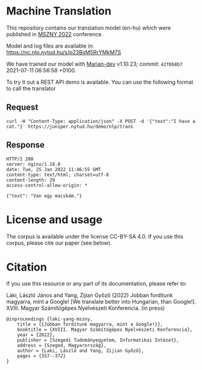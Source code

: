 # Machine Translation

This repository contains our translation model (en-hu) which were published in [MSZNY 2022](https://rgai.inf.u-szeged.hu/mszny2022) conference.

Model and log files are available in: https://nc.nlp.nytud.hu/s/p23BsM5RrYMkM7S

We have trained our model with [Marian-dev](https://github.com/marian-nmt/marian-dev) v1.10.23; commit: `42f0b8b7` 2021-07-11 06:56:58 +0100.

To try it out a REST API demo is available. You can use the following format to call the translator

## Request
```
curl -H "Content-Type: application/json" -X POST -d '{"text":"I have a cat."}' https://juniper.nytud.hu/demo/nlp/trans
```

## Response
```
HTTP/2 200
server: nginx/1.18.0
date: Tue, 25 Jan 2022 11:46:55 GMT
content-type: text/html; charset=utf-8
content-length: 29
access-control-allow-origin: *

{"text": "Van egy macskám."}
```

# License and usage
The corpus is available under the license CC-BY-SA 4.0. If you use this corpus, please cite our paper (see below).

# Citation
If you use this resource or any part of its documentation, please refer to:

Laki, László János and Yang, Zijian Győző (2022) Jobban fordítunk magyarra, mint a Google! [We translate better into Hungarian, than Google!]. XVIII. Magyar Számítógépes Nyelvészeti Konferencia. (in press)

```
@inproceedings {laki-yang-mszny,
    title = {{Jobban fordítunk magyarra, mint a Google!}},
    booktitle = {XVIII. Magyar Számítógépes Nyelvészeti Konferencia},
    year = {2022},
    publisher = {Szegedi Tudományegyetem, Informatikai Intézet},
    address = {Szeged, Magyarország},
    author = {Laki, László and Yang, Zijian Győző},
    pages = {357--372}
}
```
